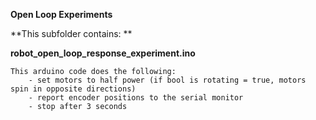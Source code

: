 **Open Loop Experiments**

**This subfolder contains: **

**robot_open_loop_response_experiment.ino**

    This arduino code does the following: 
        - set motors to half power (if bool is rotating = true, motors spin in opposite directions)
        - report encoder positions to the serial monitor
        - stop after 3 seconds
